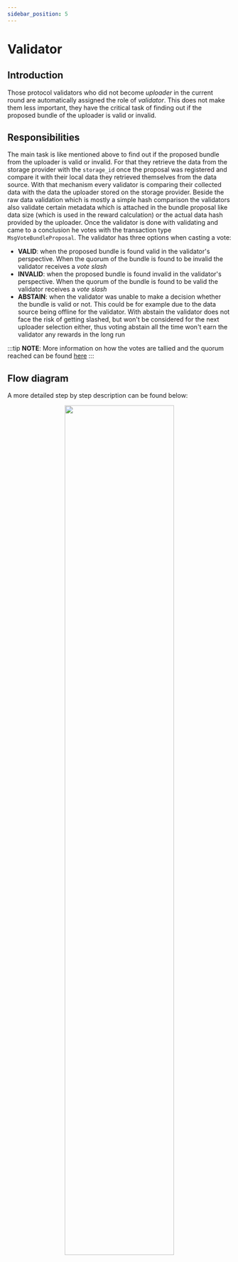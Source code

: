 ```yaml
---
sidebar_position: 5
---
```


# Validator

## Introduction

Those protocol validators who did not become _uploader_ in the current round are automatically assigned the role of
_validator_. This does not make them less important, they have the critical task of finding out if the proposed bundle
of the uploader is valid or invalid.

## Responsibilities

The main task is like mentioned above to find out if the proposed bundle from the uploader is valid or invalid. For that
they retrieve the data from the storage provider with the `storage_id` once the proposal was registered and compare it
with their local data they retrieved themselves from the data source. With that mechanism every validator is comparing
their collected data with the data the uploader stored on the storage provider. Beside the raw data validation which is
mostly a simple hash comparison the validators also validate certain metadata which is attached in the bundle proposal
like data size (which is used in the reward calculation) or the actual data hash provided by the uploader. Once the
validator is done with validating and came to a conclusion he votes with the transaction type `MsgVoteBundleProposal`.
The validator has three options when casting a vote:

- **VALID**: when the proposed bundle is found valid in the validator's perspective. When the quorum of the bundle is
  found to be invalid the validator receives a _vote slash_
- **INVALID**: when the proposed bundle is found invalid in the validator's perspective. When the quorum of the bundle
  is found to be valid the validator receives a _vote slash_
- **ABSTAIN**: when the validator was unable to make a decision whether the bundle is valid or not. This could be for
  example due to the data source being offline for the validator. With abstain the validator does not face the risk of
  getting slashed, but won't be considered for the next uploader selection either, thus voting abstain all the time
  won't earn the validator any rewards in the long run

:::tip
**NOTE**: More information on how the votes are tallied and the quorum reached can be
found [here](/protocol_devs/advanced_concepts/vote_tallying.md)
:::

## Flow diagram

A more detailed step by step description can be found below:

<p align="center">
  <img width="70%" src="/img/validator_steps.png" />
</p>
